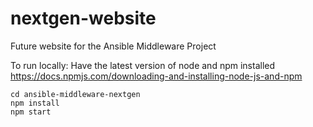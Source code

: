 # nextgen-website
Future website for the Ansible Middleware Project

To run locally:
Have the latest version of node and npm installed https://docs.npmjs.com/downloading-and-installing-node-js-and-npm
```
cd ansible-middleware-nextgen
npm install
npm start
```
